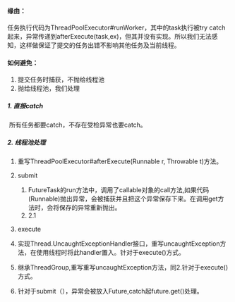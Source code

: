 #### 缘由：

任务执行代码为ThreadPoolExecutor#runWorker，其中的task执行被try catch 起来，异常传递到afterExecute(task,ex)，但其并没有实现。所以我们无法感知，这样做保证了提交的任务出错不影响其他任务及当前线程。

#### 如何避免：

1. 提交任务时捕获，不抛给线程池
2. 抛给线程池，我们处理

##### 1. 直接catch

​     所有任务都要catch，不存在受检异常也要catch。

##### 2. 线程池处理

  1. 重写ThreadPoolExecutor#afterExecute(Runnable r, Throwable t)方法。
  2. submit
       1. FutureTask的run方法中，调用了callable对象的call方法,如果代码(Runnable)抛出异常，会被捕获并且把这个异常保存下来。在调用get方法时，会将保存的异常重新抛出。
       2. 2.1
  3. execute 

2. 实现Thread.UncaughtExceptionHandler接口，重写uncaughtException方法，在使用线程时将此handler置入。针对于execute()方式。
3. 继承ThreadGroup,重写重写uncaughtException方法，同2.针对于execute()方式。
4. 针对于submit（），异常会被放入Future,catch起future.get()处理。